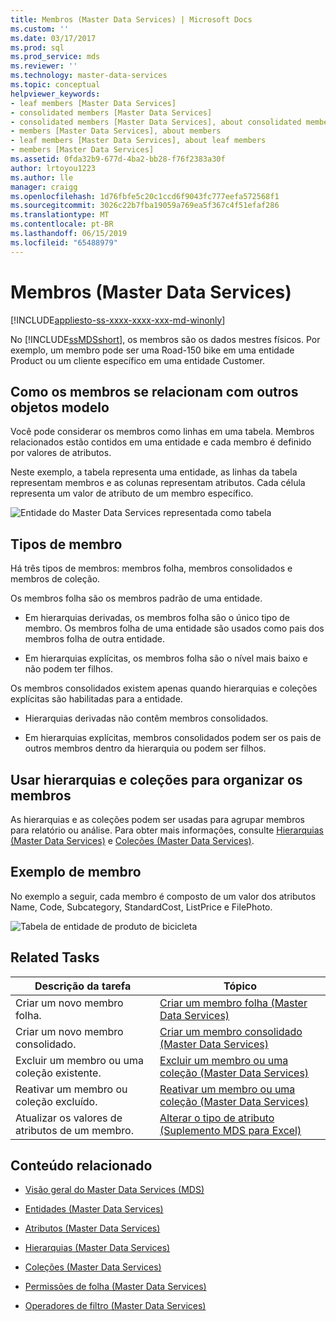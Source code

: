 ```yaml
---
title: Membros (Master Data Services) | Microsoft Docs
ms.custom: ''
ms.date: 03/17/2017
ms.prod: sql
ms.prod_service: mds
ms.reviewer: ''
ms.technology: master-data-services
ms.topic: conceptual
helpviewer_keywords:
- leaf members [Master Data Services]
- consolidated members [Master Data Services]
- consolidated members [Master Data Services], about consolidated members
- members [Master Data Services], about members
- leaf members [Master Data Services], about leaf members
- members [Master Data Services]
ms.assetid: 0fda32b9-677d-4ba2-bb28-f76f2383a30f
author: lrtoyou1223
ms.author: lle
manager: craigg
ms.openlocfilehash: 1d76fbfe5c20c1ccd6f9043fc777eefa572568f1
ms.sourcegitcommit: 3026c22b7fba19059a769ea5f367c4f51efaf286
ms.translationtype: MT
ms.contentlocale: pt-BR
ms.lasthandoff: 06/15/2019
ms.locfileid: "65488979"
---
```

# <a name="members-master-data-services"></a>Membros (Master Data Services)

[!INCLUDE[appliesto-ss-xxxx-xxxx-xxx-md-winonly](../includes/appliesto-ss-xxxx-xxxx-xxx-md-winonly.md)]

  No [!INCLUDE[ssMDSshort](../includes/ssmdsshort-md.md)], os membros são os dados mestres físicos. Por exemplo, um membro pode ser uma Road-150 bike em uma entidade Product ou um cliente específico em uma entidade Customer.  
  
## <a name="how-members-relate-to-other-model-objects"></a>Como os membros se relacionam com outros objetos modelo  
 Você pode considerar os membros como linhas em uma tabela. Membros relacionados estão contidos em uma entidade e cada membro é definido por valores de atributos.  
  
 Neste exemplo, a tabela representa uma entidade, as linhas da tabela representam membros e as colunas representam atributos. Cada célula representa um valor de atributo de um membro específico.  
  
 ![Entidade do Master Data Services representada como tabela](../master-data-services/media/mds-conc-entity-table.gif "Entidade do Master Data Services representada como tabela")  
  
## <a name="member-types"></a>Tipos de membro  
 Há três tipos de membros: membros folha, membros consolidados e membros de coleção.  
  
 Os membros folha são os membros padrão de uma entidade.  
  
-   Em hierarquias derivadas, os membros folha são o único tipo de membro. Os membros folha de uma entidade são usados como pais dos membros folha de outra entidade.  
  
-   Em hierarquias explícitas, os membros folha são o nível mais baixo e não podem ter filhos.  
  
 Os membros consolidados existem apenas quando hierarquias e coleções explícitas são habilitadas para a entidade.  
  
-   Hierarquias derivadas não contêm membros consolidados.  
  
-   Em hierarquias explícitas, membros consolidados podem ser os pais de outros membros dentro da hierarquia ou podem ser filhos.  
  
## <a name="use-hierarchies-and-collections-to-organize-members"></a>Usar hierarquias e coleções para organizar os membros  
 As hierarquias e as coleções podem ser usadas para agrupar membros para relatório ou análise. Para obter mais informações, consulte [Hierarquias &#40;Master Data Services&#41;](../master-data-services/hierarchies-master-data-services.md) e [Coleções &#40;Master Data Services&#41;](../master-data-services/collections-master-data-services.md).  
  
## <a name="member-example"></a>Exemplo de membro  
 No exemplo a seguir, cada membro é composto de um valor dos atributos Name, Code, Subcategory, StandardCost, ListPrice e FilePhoto.  
  
 ![Tabela de entidade de produto de bicicleta](../master-data-services/media/mds-conc-entity-table-w-data.gif "Tabela de entidade de produto de bicicleta")  
  
## <a name="related-tasks"></a>Related Tasks  
  
|Descrição da tarefa|Tópico|  
|----------------------|-----------|  
|Criar um novo membro folha.|[Criar um membro folha &#40;Master Data Services&#41;](../master-data-services/create-a-leaf-member-master-data-services.md)|  
|Criar um novo membro consolidado.|[Criar um membro consolidado &#40;Master Data Services&#41;](../master-data-services/create-a-consolidated-member-master-data-services.md)|  
|Excluir um membro ou uma coleção existente.|[Excluir um membro ou uma coleção &#40;Master Data Services&#41;](../master-data-services/delete-a-member-or-collection-master-data-services.md)|  
|Reativar um membro ou coleção excluído.|[Reativar um membro ou uma coleção &#40;Master Data Services&#41;](../master-data-services/reactivate-a-member-or-collection-master-data-services.md)|  
|Atualizar os valores de atributos de um membro.|[Alterar o tipo de atributo &#40;Suplemento MDS para Excel&#41;](../master-data-services/microsoft-excel-add-in/change-the-attribute-type-mds-add-in-for-excel.md)|  

  
## <a name="related-content"></a>Conteúdo relacionado  
  
-   [Visão geral do Master Data Services &#40;MDS&#41;](../master-data-services/master-data-services-overview-mds.md)  
  
-   [Entidades &#40;Master Data Services&#41;](../master-data-services/entities-master-data-services.md)  
  
-   [Atributos &#40;Master Data Services&#41;](../master-data-services/attributes-master-data-services.md)  
  
-   [Hierarquias &#40;Master Data Services&#41;](../master-data-services/hierarchies-master-data-services.md)  
  
-   [Coleções &#40;Master Data Services&#41;](../master-data-services/collections-master-data-services.md)  
  
-   [Permissões de folha &#40;Master Data Services&#41;](../master-data-services/leaf-permissions-master-data-services.md)  
  
 
-   [Operadores de filtro &#40;Master Data Services&#41;](../master-data-services/filter-operators-master-data-services.md)  
  
  
